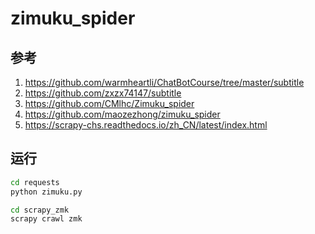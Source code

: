 # zimuku_spider

## 参考  

1. <https://github.com/warmheartli/ChatBotCourse/tree/master/subtitle>  
2. <https://github.com/zxzx74147/subtitle>  
3. <https://github.com/CMlhc/Zimuku_spider>  
4. <https://github.com/maozezhong/zimuku_spider>
5. <https://scrapy-chs.readthedocs.io/zh_CN/latest/index.html>

## 运行

```bash
cd requests
python zimuku.py
```

```bash
cd scrapy_zmk
scrapy crawl zmk
```
